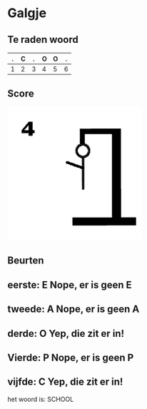 # Galgje

## Te raden woord

|.|C|.|O|O|.|
|-|-|-|-|-|-|
|1|2|3|4|5|6|

## Score
![gallow](./images/4.png)

## Beurten
eerste: E
Nope, er is geen E
-------------------
tweede: A
Nope, er is geen A
-------------------
derde: O
Yep, die zit er in!
-------------------
Vierde: P
Nope, er is geen P
-------------------
vijfde: C
Yep, die zit er in!
-------------------
het woord is: SCHOOL